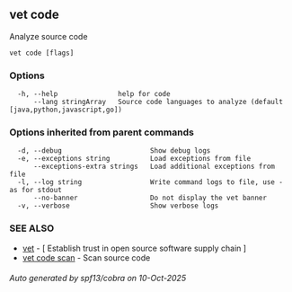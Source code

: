 ## vet code

Analyze source code

```
vet code [flags]
```

### Options

```
  -h, --help               help for code
      --lang stringArray   Source code languages to analyze (default [java,python,javascript,go])
```

### Options inherited from parent commands

```
  -d, --debug                      Show debug logs
  -e, --exceptions string          Load exceptions from file
      --exceptions-extra strings   Load additional exceptions from file
  -l, --log string                 Write command logs to file, use - as for stdout
      --no-banner                  Do not display the vet banner
  -v, --verbose                    Show verbose logs
```

### SEE ALSO

* [vet](vet.md)	 - [ Establish trust in open source software supply chain ]
* [vet code scan](vet_code_scan.md)	 - Scan source code

###### Auto generated by spf13/cobra on 10-Oct-2025
